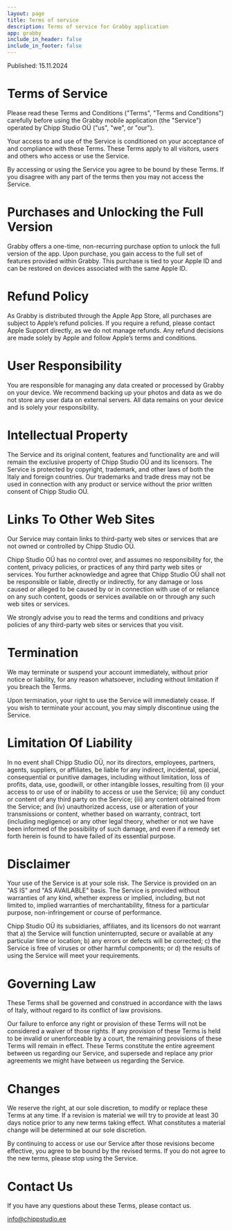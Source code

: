```yaml
---
layout: page
title: Terms of service
description: Terms of service for Grabby application
app: grabby
include_in_header: false
include_in_footer: false
---
```


Published: 15.11.2024

# Terms of Service
Please read these Terms and Conditions ("Terms", "Terms and Conditions") carefully before using the Grabby mobile application (the "Service") operated by Chipp Studio OÜ ("us", "we", or "our").

Your access to and use of the Service is conditioned on your acceptance of and compliance with these Terms. These Terms apply to all visitors, users and others who access or use the Service.

By accessing or using the Service you agree to be bound by these Terms. If you disagree with any part of the terms then you may not access the Service.

# Purchases and Unlocking the Full Version


Grabby offers a one-time, non-recurring purchase option to unlock the full version of the app. Upon purchase, you gain access to the full set of features provided within Grabby. This purchase is tied to your Apple ID and can be restored on devices associated with the same Apple ID.

# Refund Policy


As Grabby is distributed through the Apple App Store, all purchases are subject to Apple’s refund policies. If you require a refund, please contact Apple Support directly, as we do not manage refunds. Any refund decisions are made solely by Apple and follow Apple’s terms and conditions.

# User Responsibility


You are responsible for managing any data created or processed by Grabby on your device. We recommend backing up your photos and data as we do not store any user data on external servers. All data remains on your device and is solely your responsibility.

# Intellectual Property


The Service and its original content, features and functionality are and will remain the exclusive property of Chipp Studio OÜ and its licensors. The Service is protected by copyright, trademark, and other laws of both the Italy and foreign countries. Our trademarks and trade dress may not be used in connection with any product or service without the prior written consent of Chipp Studio OÜ.

# Links To Other Web Sites


Our Service may contain links to third-party web sites or services that are not owned or controlled by Chipp Studio OÜ.

Chipp Studio OÜ has no control over, and assumes no responsibility for, the content, privacy policies, or practices of any third party web sites or services. You further acknowledge and agree that Chipp Studio OÜ shall not be responsible or liable, directly or indirectly, for any damage or loss caused or alleged to be caused by or in connection with use of or reliance on any such content, goods or services available on or through any such web sites or services.

We strongly advise you to read the terms and conditions and privacy policies of any third-party web sites or services that you visit.

# Termination


We may terminate or suspend your account immediately, without prior notice or liability, for any reason whatsoever, including without limitation if you breach the Terms.

Upon termination, your right to use the Service will immediately cease. If you wish to terminate your account, you may simply discontinue using the Service.

# Limitation Of Liability


In no event shall Chipp Studio OÜ, nor its directors, employees, partners, agents, suppliers, or affiliates, be liable for any indirect, incidental, special, consequential or punitive damages, including without limitation, loss of profits, data, use, goodwill, or other intangible losses, resulting from (i) your access to or use of or inability to access or use the Service; (ii) any conduct or content of any third party on the Service; (iii) any content obtained from the Service; and (iv) unauthorized access, use or alteration of your transmissions or content, whether based on warranty, contract, tort (including negligence) or any other legal theory, whether or not we have been informed of the possibility of such damage, and even if a remedy set forth herein is found to have failed of its essential purpose.

# Disclaimer


Your use of the Service is at your sole risk. The Service is provided on an "AS IS" and "AS AVAILABLE" basis. The Service is provided without warranties of any kind, whether express or implied, including, but not limited to, implied warranties of merchantability, fitness for a particular purpose, non-infringement or course of performance.

Chipp Studio OÜ its subsidiaries, affiliates, and its licensors do not warrant that a) the Service will function uninterrupted, secure or available at any particular time or location; b) any errors or defects will be corrected; c) the Service is free of viruses or other harmful components; or d) the results of using the Service will meet your requirements.

# Governing Law


These Terms shall be governed and construed in accordance with the laws of Italy, without regard to its conflict of law provisions.

Our failure to enforce any right or provision of these Terms will not be considered a waiver of those rights. If any provision of these Terms is held to be invalid or unenforceable by a court, the remaining provisions of these Terms will remain in effect. These Terms constitute the entire agreement between us regarding our Service, and supersede and replace any prior agreements we might have between us regarding the Service.

# Changes


We reserve the right, at our sole discretion, to modify or replace these Terms at any time. If a revision is material we will try to provide at least 30 days notice prior to any new terms taking effect. What constitutes a material change will be determined at our sole discretion.

By continuing to access or use our Service after those revisions become effective, you agree to be bound by the revised terms. If you do not agree to the new terms, please stop using the Service.

# Contact Us


If you have any questions about these Terms, please contact us.

[info@chippstudio.ee](mailto:info@chippstudio.ee)
